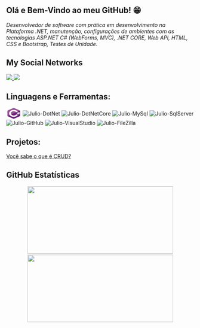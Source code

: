 ## Olá e Bem-Vindo ao meu GitHub! 😁
*Desenvolvedor de software com prática em desenvolvimento na Plataforma .NET, manutenção, configurações de ambientes com as tecnologias ASP.NET C# (WebForms, MVC), .NET CORE, Web API, HTML, CSS e Bootstrap, Testes de Unidade.*<br>
## **My Social Networks**

<p align="left">
  <a href="https://www.linkedin.com/in/dev-jcnascimento/" alt="Linkedin" target="blank">
  <img src="https://img.shields.io/badge/LinkedIn-0077B5?style=for-the-badge&logo=linkedin&logoColor=white">
  </a> 
  <a href="https://wa.me/5522988224294" alt="WhatsApp" target="_blank">
  <img src="https://img.shields.io/badge/WhatsApp-25D366?style=for-the-badge&logo=whatsapp&logoColor=white">
  </a>
<br>

## **Linguagens e Ferramentas:**  
<p align="left">
    <img align="center" alt="Julio-Csharp" height="30" width="40" src="https://raw.githubusercontent.com/devicons/devicon/master/icons/csharp/csharp-original.svg">
    <img align="center" alt="Julio-DotNet" height="30" width="40" src="https://cdn.jsdelivr.net/gh/devicons/devicon/icons/dot-net/dot-net-original-wordmark.svg">
  <img align="center" alt="Julio-DotNetCore" height="30" width="40" src="https://cdn.jsdelivr.net/gh/devicons/devicon/icons/dotnetcore/dotnetcore-plain.svg">
   <img align="center" alt="Julio-MySql" height="100" width="40" src="https://cdn.jsdelivr.net/gh/devicons/devicon/icons/mysql/mysql-plain-wordmark.svg">
  <img align="center" alt="Julio-SqlServer" height="100" width="40" src="https://cdn.jsdelivr.net/gh/devicons/devicon/icons/microsoftsqlserver/microsoftsqlserver-plain-wordmark.svg">
  <img align="center" alt="Julio-GitHub" height="60" width="40" src="https://cdn.jsdelivr.net/gh/devicons/devicon/icons/github/github-original-wordmark.svg">
  <img align="center" alt="Julio-VisualStudio" height="100" width="80" src="https://cdn.jsdelivr.net/gh/devicons/devicon/icons/visualstudio/visualstudio-plain-wordmark.svg">
   <img align="center" alt="Julio-FileZilla" height="100" width="60" src="https://cdn.jsdelivr.net/gh/devicons/devicon/icons/filezilla/filezilla-plain-wordmark.svg">
</p>

## Projetos:   

[Você sabe o que é CRUD?](https://github.com/juliodive/api-social-games)

 
## **GitHub Estatísticas**
<div align="center">
  <a href="https://github.com/juliodive">
  <img height="180em" width="390em" src="https://github-readme-stats.vercel.app/api?username=juliodive&show_icons=true&theme=default&include_all_commits=true&count_private=true"/>
  <img height="180em" width="390em" src="https://github-readme-stats.vercel.app/api/top-langs/?username=juliodive&layout=compact&langs_count=7&theme=default"/>
</div>
  

<!--
**juliodive/juliodive** is a ✨ _special_ ✨ repository because its `README.md` (this file) appears on your GitHub profile.

Here are some ideas to get you started:

- 🔭 I’m currently working on ...
- 🌱 I’m currently learning ...
- 👯 I’m looking to collaborate on ...
- 🤔 I’m looking for help with ...
- 💬 Ask me about ...
- 📫 How to reach me: ...
- 😄 Pronouns: ...
- ⚡ Fun fact: ...

-->

